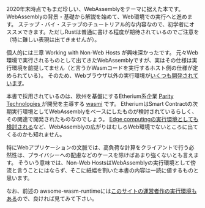 2020年末時点でもまだ珍しい、WebAssemblyをテーマに据えた本です。
WebAssemblyの背景・基礎から解説を始めて、Web環境での実行へと進めます。
ステップ・バイ・ステップのチュートリアル的な内容なので、初学者にオススメできます。ただしRustは普通に書ける程度が期待されているのでご注意を（特に難しい表現は出てきませんが）。

個人的には三章 Working with Non-Web Hosts が興味深かったです。
元々Web環境で実行されるものとして出てきたWebAssemblyですが、実はその仕様は実行環境を前提してません（と言うかWasmコードを実行するホスト側の仕様が定められている）。
そのため、Webブラウザ以外の実行環境が[いくつも開発されています](https://github.com/appcypher/awesome-wasm-runtimes)。

本書で採用されているのは、欧州を基盤にするEtherium系企業 [Parity Technologies ](https://www.parity.io/)が開発を主導する [wasmi](https://github.com/paritytech/wasmi) です。
EtheriumはSmart Contractの次期実行環境としてWebAssemblyをベースにしたものが検討されているらしく、その関連で開発されたものなのでしょう。
[Edge computingの実行環境としても検討される](https://www.publickey1.jp/blog/19/fastly_ctowebassemblylucet.html)など、WebAssemblyの広がりはむしろWeb環境でないところに出てくるのかも知れません。

特にWebアプリケーションの文脈では、高負荷な計算をクライアントで行う必然性は、プライバシーへの配慮などのケースを除けばあまり強くないとも言えます。
そういう意味では、Non-Web HostsはWebAssemblyの実行環境として傍流と言うことにはならず、そこに紙幅を割いた本書の内容は一読に値するものと思います。

なお、前述の awsome-wasm-runtimeには[このサイトの運営者作の実行環境もある](https://github.com/appcypher/awesome-wasm-runtimes#wasmvm-top-1)ので、良ければ見てみて下さい。
